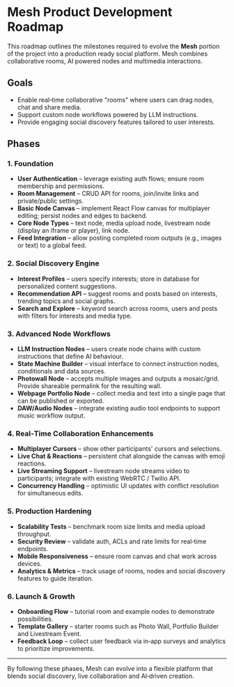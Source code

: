 # Mesh Product Development Roadmap

This roadmap outlines the milestones required to evolve the **Mesh** portion of the project into a production ready social platform. Mesh combines collaborative rooms, AI powered nodes and multimedia interactions.

## Goals
- Enable real‑time collaborative "rooms" where users can drag nodes, chat and share media.
- Support custom node workflows powered by LLM instructions.
- Provide engaging social discovery features tailored to user interests.

## Phases

### 1. Foundation
- **User Authentication** – leverage existing auth flows; ensure room membership and permissions.
- **Room Management** – CRUD API for rooms, join/invite links and private/public settings.
- **Basic Node Canvas** – implement React Flow canvas for multiplayer editing; persist nodes and edges to backend.
- **Core Node Types** – text node, media upload node, livestream node (display an iframe or player), link node.
- **Feed Integration** – allow posting completed room outputs (e.g., images or text) to a global feed.

### 2. Social Discovery Engine
- **Interest Profiles** – users specify interests; store in database for personalized content suggestions.
- **Recommendation API** – suggest rooms and posts based on interests, trending topics and social graphs.
- **Search and Explore** – keyword search across rooms, users and posts with filters for interests and media type.

### 3. Advanced Node Workflows
- **LLM Instruction Nodes** – users create node chains with custom instructions that define AI behaviour.
- **State Machine Builder** – visual interface to connect instruction nodes, conditionals and data sources.
- **Photowall Node** – accepts multiple images and outputs a mosaic/grid. Provide shareable permalink for the resulting wall.
- **Webpage Portfolio Node** – collect media and text into a single page that can be published or exported.
- **DAW/Audio Nodes** – integrate existing audio tool endpoints to support music workflow output.

### 4. Real‑Time Collaboration Enhancements
- **Multiplayer Cursors** – show other participants' cursors and selections.
- **Live Chat & Reactions** – persistent chat alongside the canvas with emoji reactions.
- **Live Streaming Support** – livestream node streams video to participants; integrate with existing WebRTC / Twilio API.
- **Concurrency Handling** – optimistic UI updates with conflict resolution for simultaneous edits.

### 5. Production Hardening
- **Scalability Tests** – benchmark room size limits and media upload throughput.
- **Security Review** – validate auth, ACLs and rate limits for real‑time endpoints.
- **Mobile Responsiveness** – ensure room canvas and chat work across devices.
- **Analytics & Metrics** – track usage of rooms, nodes and social discovery features to guide iteration.

### 6. Launch & Growth
- **Onboarding Flow** – tutorial room and example nodes to demonstrate possibilities.
- **Template Gallery** – starter rooms such as Photo Wall, Portfolio Builder and Livestream Event.
- **Feedback Loop** – collect user feedback via in‑app surveys and analytics to prioritize improvements.

---

By following these phases, Mesh can evolve into a flexible platform that blends social discovery, live collaboration and AI‑driven creation.
